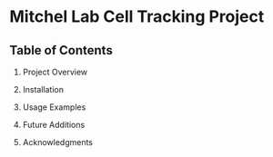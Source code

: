 # Mitchel Lab Cell Tracking Project

## Table of Contents

1. Project Overview

2. Installation

3. Usage Examples

4. Future Additions

5. Acknowledgments
